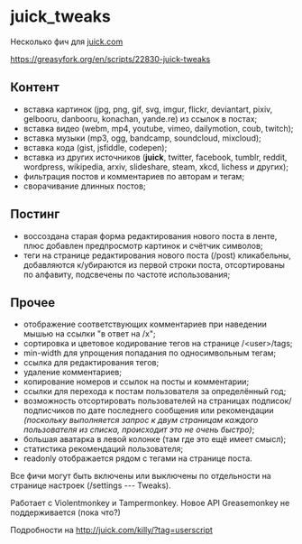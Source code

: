 # juick_tweaks

Несколько фич для [juick.com](http://juick.com/)

<https://greasyfork.org/en/scripts/22830-juick-tweaks>

## Контент

* вставка картинок (jpg, png, gif, svg, imgur, flickr, deviantart, pixiv, gelbooru, danbooru, konachan, yande.re) из ссылок в постах;
* вставка видео (webm, mp4, youtube, vimeo, dailymotion, coub, twitch);
* вставка музыки (mp3, ogg, bandcamp, soundcloud, mixcloud);
* вставка кода (gist, jsfiddle, codepen);
* вставка из других источников (**juick**, twitter, facebook, tumblr, reddit, wordpress, wikipedia, arxiv, slideshare, steam, xkcd, lichess и других);
* фильтрация постов и комментариев по авторам и тегам;
* сворачивание длинных постов;

## Постинг

* воссоздана старая форма редактирования нового поста в ленте, плюс добавлен предпросмотр картинок и счётчик символов;
* теги на странице редактирования нового поста (/post) кликабельны, добавляются к/убираются из первой строки поста, отсортированы по алфавиту, подсвечены по частоте использования;

## Прочее

* отображение соответствующих комментариев при наведении мышью на ссылки "в ответ на /x";
* сортировка и цветовое кодирование тегов на странице /&lt;user&gt;/tags;
* min-width для упрощения попадания по односимвольным тегам;
* ссылка для редактирования тегов;
* удаление комментариев;
* копирование номеров и ссылок на посты и комментарии;
* ссылки для перехода к постам пользователя за определённый год;
* возможность отсортировать пользователей на страницах подписок/подписчиков по дате последнего сообщения или рекомендации _(поскольку выполняется запрос к двум страницам каждого пользователя из списка, происходит это не очень быстро)_;
* большая аватарка в левой колонке (там где это ещё имеет смысл);
* статистика рекомендаций пользователя;
* readonly отображается рядом с тегами на странице поста.

Все фичи могут быть включены или выключены по отдельности на странице настроек (/settings --- Tweaks).

Работает с Violentmonkey и Tampermonkey. Новое API Greasemonkey не поддерживается (пока что?)

Подробности на <http://juick.com/killy/?tag=userscript>
